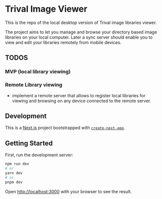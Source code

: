 # Trival Image Viewer

This is the repo of the local desktop version of Trival image libraries viewer.

The project aims to let you manage and browse your directory based image
libraries on your local computer. Later a sync server should enable you to view
and edit your libraries remotely from mobile devices.

## TODOS

### MVP (local library viewing)

### Remote Library viewing

- implement a remote server that allows to register local libraries for viewing
  and browsing on any device connected to the remote server.

## Development

This is a [Next.js](https://nextjs.org/) project bootstrapped with
[`create-next-app`](https://github.com/vercel/next.js/tree/canary/packages/create-next-app).

## Getting Started

First, run the development server:

```bash
npm run dev
# or
yarn dev
# or
pnpm dev
```

Open [http://localhost:3000](http://localhost:3000) with your browser to see the
result.
